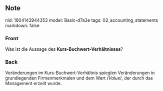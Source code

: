## Note
nid: 1604143944353
model: Basic-d7a3e
tags: 02_accounting_statements
markdown: false

### Front
<p>Was ist die Aussage des <b>Kurs-Buchwert-Verhältnisses</b>?</p>

### Back
Veränderungen im Kurs-Buchwert-Verhältnis spieglen Veränderungen in
grundlegenden Firmenmerkmalen und dem Wert <i>(Value)</i>, der
durch das Management erzeilt wurde.
